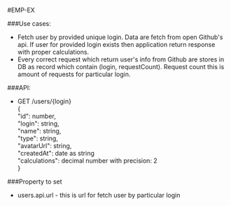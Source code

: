 #EMP-EX

###Use cases:
* Fetch user by provided unique login. Data are fetch from open Github's api. If user for provided login exists then application return response with proper calculations.
* Every correct request which return user's info from Github are stores in DB as record which contain (login, requestCount). Request count this is amount of requests for particular login. 

###API:
* GET /users/{login} \
{\
"id": number, \
"login": string, \
"name": string, \
"type": string, \
"avatarUrl": string, \
"createdAt": date as string \
"calculations": decimal number with precision: 2 \
}

###Property to set
* users.api.url - this is url for fetch user by particular login